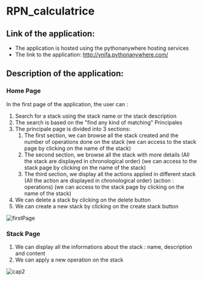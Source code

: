 # RPN_calculatrice

## Link of the application:

- The application is hosted using the pythonanywhere hosting services
- The link to the application: http://ynifa.pythonanywhere.com/

## Description of the application:

### Home Page

In the first page of the application, the user can :
<ol>

  <li> Search for a stack using the stack name or the stack description </li>

  <li> The search is based on the "find any kind of matching" Principales </li>
  
  <li> The principale page is divided into 3 sections:
  <ol>
  <li> The first section, we can browse all the stack created and the number of operations done on the stack (we can access to the stack page by clicking on the name of the stack)</li>
  <li> The second section, we browse all the stack with more details (All the stack are displayed in chronological order) (we can access to the stack page by clicking on the name of the stack)</li>
  <li> The third section, we display all the actions applied in different stack (All the action are displayed in chronological order) (action : operations) (we can access to the stack page by clicking on the name of the stack)</li>
  </ol>
  </li>

  <li>We can delete a stack by clicking on the delete button</li>
  <li>We can create a new stack by clicking on the create stack button</li>

</ol>


![firstPage](https://user-images.githubusercontent.com/34387336/188941868-6f178913-db0f-4d82-af99-0ed2a53988f4.JPG)



### Stack Page

<ol>
<li>We can display all the informations about the stack : name, description and content </li>
<li>We can apply a new operation on the stack</li>
</ol>

![cap2](https://user-images.githubusercontent.com/34387336/188944849-ac3f05ba-8533-4d8f-922c-4b1f1982d17b.JPG)

